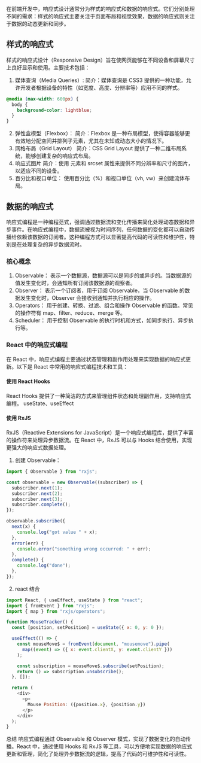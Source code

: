 在前端开发中，响应式设计通常分为样式的响应式和数据的响应式。它们分别处理不同的需求：样式的响应式主要关注于页面布局和视觉效果，数据的响应式则关注于数据的动态更新和同步。

## 样式的响应式

样式的响应式设计（Responsive Design）旨在使网页能够在不同设备和屏幕尺寸上良好显示和使用。主要技术包括：

1. 媒体查询（Media Queries）:
   简介：媒体查询是 CSS3 提供的一种功能，允许开发者根据设备的特性（如宽度、高度、分辨率等）应用不同的样式。

```css
@media (max-width: 600px) {
  body {
    background-color: lightblue;
  }
}
```

2.  弹性盒模型（Flexbox）：
    简介：Flexbox 是一种布局模型，使得容器能够更有效地分配空间并排列子元素，尤其在未知或动态大小的情况下。
3.  网格布局（Grid Layout）
    简介：CSS Grid Layout 提供了一种二维布局系统，能够创建复杂的响应式布局。
4.  响应式图片
    简介：使用 <picture> 元素和 srcset 属性来提供不同分辨率和尺寸的图片，以适应不同的设备。
5.  百分比和视口单位：
    使用百分比（%）和视口单位（vh, vw）来创建流体布局。

## 数据的响应式

响应式编程是一种编程范式，强调通过数据流和变化传播来简化处理动态数据和异步事件。在响应式编程中，数据流被视为时间序列，任何数据的变化都可以自动传播给依赖该数据的订阅者。这种编程方式可以显著提高代码的可读性和维护性，特别是在处理复杂的异步数据流时。

### 核心概念

1. Observable：
   表示一个数据源，数据源可以是同步的或异步的。当数据源的值发生变化时，会通知所有订阅该数据源的观察者。
2. Observer：
   表示一个订阅者，用于订阅 Observable，当 Observable 的数据发生变化时，Observer 会接收到通知并执行相应的操作。
3. Operators：
   用于创建、转换、过滤、组合和操作 Observable 的函数。常见的操作符有 map、filter、reduce、merge 等。
4. Scheduler：
   用于控制 Observable 的执行时机和方式，如同步执行、异步执行等。

### React 中的响应式编程

在 React 中，响应式编程主要通过状态管理和副作用处理来实现数据的响应式更新。以下是 React 中常用的响应式编程技术和工具：

#### 使用 React Hooks

React Hooks 提供了一种简洁的方式来管理组件状态和处理副作用，支持响应式编程。
useState、useEffect

#### 使用 RxJS

RxJS（Reactive Extensions for JavaScript）是一个响应式编程库，提供了丰富的操作符来处理异步数据流。在 React 中，RxJS 可以与 Hooks 结合使用，实现更强大的响应式数据处理。

1. 创建 Observable：

```js
import { Observable } from "rxjs";

const observable = new Observable((subscriber) => {
  subscriber.next(1);
  subscriber.next(2);
  subscriber.next(3);
  subscriber.complete();
});

observable.subscribe({
  next(x) {
    console.log("got value " + x);
  },
  error(err) {
    console.error("something wrong occurred: " + err);
  },
  complete() {
    console.log("done");
  },
});
```

2. react 结合

```js
import React, { useEffect, useState } from "react";
import { fromEvent } from "rxjs";
import { map } from "rxjs/operators";

function MouseTracker() {
  const [position, setPosition] = useState({ x: 0, y: 0 });

  useEffect(() => {
    const mouseMove$ = fromEvent(document, "mousemove").pipe(
      map((event) => ({ x: event.clientX, y: event.clientY }))
    );

    const subscription = mouseMove$.subscribe(setPosition);
    return () => subscription.unsubscribe();
  }, []);

  return (
    <div>
      <p>
        Mouse Position: ({position.x}, {position.y})
      </p>
    </div>
  );
}
```

总结
响应式编程通过 Observable 和 Observer 模式，实现了数据变化的自动传播。React 中，通过使用 Hooks 和 RxJS 等工具，可以方便地实现数据的响应式更新和管理，简化了处理异步数据流的逻辑，提高了代码的可维护性和可读性。

